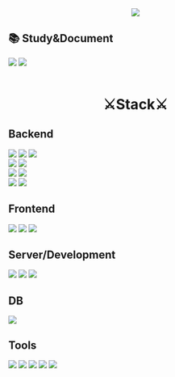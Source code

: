  <div align =center>
<img src="https://capsule-render.vercel.app/api?type=transparent&color=auto&height=150&section=header&text=Hyunmin%20&fontSize=60" />
 </div>

<div>
<h2>📚 Study&Document</h2>
<a href="" target="_blank"><img src="https://img.shields.io/badge/ Notion-000000?style=flat-square&logo=Notion&logoColor=white"/></a>
<a href="" target="_blank"><img src="https://img.shields.io/badge/ Portfolio-EA4335?style=flat-square&logo=Google Docs&logoColor=white"/></a>
</div>
<br>
 <div align="center">
<h1>⚔️Stack⚔️</h1>
 </div>
 <div>
<h2>Backend</h2>
 <img src="https://img.shields.io/badge/Spring-6DB33F?style=flat&logo=Spring&logoColor=white">
 <img src="https://img.shields.io/badge/SpringBoot-6DB33F?style=flat&logo=SpringBoot&logoColor=white">
 <img src="https://img.shields.io/badge/Spring Security-6DB33F?style=flat&logo=Spring Security&logoColor=white"><br>
 <img src="https://img.shields.io/badge/Mybatis-4B5562?style=flat&logo=Mybatis&logoColor=white">
 <img src="https://img.shields.io/badge/JPA-4B5562?style=flat&logo=JPA&logoColor=white"><br>
 <img src="https://img.shields.io/badge/Tymeleaf-005F0F?style=flat&logo=Thymeleaf&logoColor=white">
 <img src="https://img.shields.io/badge/JSP-005F0F?style=flat&logo=JSP&logoColor=white"><br>
 <img src="https://img.shields.io/badge/Gradle-02303A?style=flat&logo=gradle&logoColor=white">
 <img src="https://img.shields.io/badge/Maven-C71A36?style=flat&logo=apachemaven&logoColor=white">
  
 </div>

 <div>
 <h2>Frontend</h2>
 <img src="https://img.shields.io/badge/HTML5-E34F26?style=flat&logo=HTML5&logoColor=white">
  <img src="https://img.shields.io/badge/CSS3-1572B6?style=flat&logo=CSS3&logoColor=white">
  <img src="https://img.shields.io/badge/JavaScript-F7DF1E?style=flat&logo=JavaScript&logoColor=white">
  </div>

  <div >
 <h2>Server/Development</h2>
 <img src="https://img.shields.io/badge/Tomcat-F8DC75?style=flat&logo=ApacheTomcat&logoColor=white"/>
 <img src="https://img.shields.io/badge/AWS EC2-232F3E?style=flat&logo=AmazonAWS&logoColor=white" />
 <img src="https://img.shields.io/badge/AWS RDS-232F3E?style=flat&logo=AmazonAWS&logoColor=white" />
  </div>

  <div >
 <h2>DB</h2>
 <img src="https://img.shields.io/badge/MySQL-4479A1?style=flat&logo=MySQL&logoColor=white" />
  </div>

  <div>
 <h2>Tools</h2>
<img src="https://img.shields.io/badge/IntelliJ%20IDEA-3B00B9?style=flat&logo=intellijidea&logoColor=white" />
	<img src="https://img.shields.io/badge/Visual%20Studio%20Code-007ACC?style=flat&logo=VisualStudioCode&logoColor=white" />
   <img src="https://img.shields.io/badge/Eclipse%20IDE-2C2255?style=flat&logo=EclipseIDE&logoColor=white" />
	<img src="https://img.shields.io/badge/DBeaver-382923?style=flat&logo=dbeaver&logoColor=white" />
   <img src="https://img.shields.io/badge/MongoDB-47A248?style=flat&logo=mongodb&logoColor=white" />
  </div>

  
